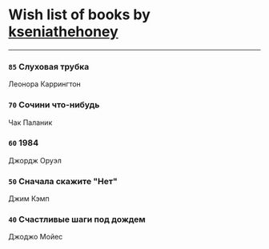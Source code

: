 # Wish list of books by [kseniathehoney](http://vk.com/id440304750)
---

### `85` Слуховая трубка
Леонора Каррингтон

### `70` Сочини что-нибудь
Чак Паланик

### `60` 1984
Джордж Оруэл

### `50` Сначала скажите "Нет"
Джим Кэмп

### `40` Счастливые шаги под дождем
Джоджо Мойес

